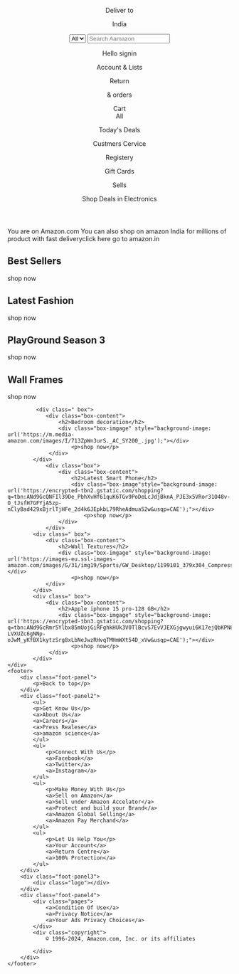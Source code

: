 <!DOCTYPE html>
<html lang="en">
<head>
    <meta charset="UTF-8">
    <meta name="viewport" content="width=device-width, initial-scale=1.0">
    <title>Amazon</title>
    <link rel="stylesheet" href="https://cdnjs.cloudflare.com/ajax/libs/font-awesome/6.5.2/css/all.min.css" integrity="sha512-SnH5WK+bZxgPHs44uWIX+LLJAJ9/2PkPKZ5QiAj6Ta86w+fsb2TkcmfRyVX3pBnMFcV7oQPJkl9QevSCWr3W6A==" crossorigin="anonymous" referrerpolicy="no-referrer" />
    <link rel="stylesheet"href="style.css">
</head>
<body>
    <header>
        <div class="navbar">
            <div class="nav-logo border">
                <div class="logo "></div>
            </div>
            <div class="nav-address border">
                <p class="add-dirst">Deliver to</p>
                <div class="add-icon">
                    <i class="fa-solid fa-location-dot"></i>
                    <p class="add-second">India</p>
                </div>            
            </div>
            <div class="nav-search">
                <select class="search-select">
                    <option>All</option>
                </select>
                <input placeholder="Search Aamazon" class="search-input">
                <div class="search-icon">
                    <i class="fa-solid fa-magnifying-glass"></i>
                 </div>
            </div>
            <div class="nav-signin border">
                <p><span>Hello signin</span></p>
                <p class="nav-second"></p>Account & Lists</p>
            </div>
            <div class="nav-return border">
                <p><span>Return</span></p>
                <p class="nav-second">& orders</p>
            </div>
            <div class="nav-cart border">
                <i class="fa-sharp fa-solid fa-cart-shopping"></i>
                Cart
            </div>
        </div>
        <div class="panel">
            <div class="panel-all">
                <i class="fa-solid fa-bars"></i>
                All
            </div>
            <div class="panel-ops">
                <p> Today's Deals</p>
                </p> Custmers Cervice</p>
                <p> Registery</p> 
               <p> Gift Cards</p>  
               <p>Sells</p>
            </div>
            <div class="panel-deals">
                Shop Deals in Electronics
            </div>
        </div>
    </header>
    <div class="hero-section">
        <div class="hero-msg">
            <p>You are on Amazon.com You can also shop  on amazon India for millions of product with fast delivery<a>click here go to amazon.in</a></p>
        </div>
    </div>
    <div class="shop-section">
        <div class=" box">
            <div class="box-content">
                <h2>Best Sellers</h2>
                <div class="box-imgage" style="background-image: url('https://images-eu.ssl-images-amazon.com/images/G/31/img19/OOC/Gateway/wk_19/PC_CC_379x304-1._SY304_CB558452919_.jpg');"></div>
                    <p>shop now</p>
                 </div>
            </div>
            <div class="box">
                <div class="box-content">
                    <h2>Latest Fashion </h2>
                    <div class="box-image"style="background-image: url('https://encrypted-tbn0.gstatic.com/shopping?q=tbn:ANd9GcSzcLuBPjBnBQLNoe1ZAorT-Uy6mEnNE3BOnUG83QBFY1Zg5E5qQk1WJTtfWLy6EhQxXjqKcJgKjGjbkBa-RQdM0kVSH8mOcPLgQKToJxs&usqp=CAE');"></div>
                        <p>shop now</p>
                 </div>
            </div>
        <div class=" box">
            <div class="box-content">
                <h2>PlayGround Season 3</h2>
                <div class="box-imgage" style="background-image: url('https://images-eu.ssl-images-amazon.com/images/G/31/img17/Home/AmazonTV/Playground/PC_CC/DeskCC-374x309_Playground-S3_V2_Without-callout._SY304_CB579798026_.jpg');"></div>
                    <p>shop now</p>
                 </div>
            </div>
        <div class=" box">
            <div class="box-content">
                <h2>Wall Frames</h2>
                <div class="box-imgage" style="background-image: url('https://m.media-amazon.com/images/I/61IfSHmXy4L._AC_SY200_.jpg');"></div>
                    <p>shop now</p>
             </div>
        </div>
             
             <div class=" box">
                <div class="box-content">
                    <h2>Bedroom decoration</h2>
                    <div class="box-imgage" style="background-image: url('https://m.media-amazon.com/images/I/713ZpWn3urS._AC_SY200_.jpg');"></div>
                        <p>shop now</p>
                 </div>
            </div>
                <div class="box">
                    <div class="box-content">
                        <h2>Latest Smart Phone</h2>
                        <div class="box-image"style="background-image: url('https://encrypted-tbn2.gstatic.com/shopping?q=tbn:ANd9GcQNFIl39De_PbhXvHf61quK6TGv9PoDeLcJdjBknA_PJE3x5VRor31O48v-O_tJsfH7GFYjA5zp-nClyBad429xBjrlTjHFe_2d4k6JEpkbL79RheAdmua52w&usqp=CAE');"></div>
                            <p>shop now</p>
                    </div>
                </div>
            <div class=" box">
                <div class="box-content">
                    <h2>Wall Textures</h2>
                    <div class="box-imgage" style="background-image: url('https://images-eu.ssl-images-amazon.com/images/G/31/img19/Sports/GW_Desktop/1199101_379x304_Compressed._SY304_CB448278349_.jpg');"></div>
                        <p>shop now</p>
                </div>
            </div>
            <div class=" box">
                <div class="box-content">
                    <h2>Apple iphone 15 pro-128 GB</h2>
                    <div class="box-imgage" style="background-image: url('https://encrypted-tbn3.gstatic.com/shopping?q=tbn:ANd9GcRmr5Ylbx85mUojGiRFghkHUk3V0TlBcvS7EvVJEXGjgwyui6K17ejQbKPN8l64a-LVXUZc6gNNp-oJwM_yKfBX1kytzSrg8xLbNeJwzRHvqTMHmWXt54D_xVw&usqp=CAE');"></div>
                        <p>shop now</p>
                 </div>
            </div>
    </div>
    <footer>
        <div class="foot-panel">
            <p>Back to top</p>
        </div>
        <div class="foot-panel2">
            <ul>
            <p>Get Know Us</p>
            <a>About Us</a>
            <a>Careers</a>
            <a>Press Realese</a>
            <a>amazon science</a>
            </ul>
            <ul>
                <p>Connect With Us</p>
                <a>Facebook</a>
                <a>Twitter</a>
                <a>Instagram</a>
            </ul>
            <ul>
                <p>Make Money With Us</p>
                <a>Sell on Amazon</a>
                <a>Sell under Amazon Accelator</a>
                <a>Protect and build your Brand</a>
                <a>Amazon Global Selling</a>
                <a>Amazon Pay Merchand</a>
            </ul>
            <ul>
                <p>Let Us Help You</p>
                <a>Your Account</a>
                <a>Return Centre</a>
                <a>100% Protection</a>
            </ul>
        </div>
        <div class="foot-panel3">
            <div class="logo"></div>
        </div>
        <div class="foot-panel4">
            <div class="pages">
                <a>Condition Of Use</a>
                <a>Privacy Notice</a>
                <a>Your Ads Privacy Choices</a>
            </div>
            <div class="copyright">
                © 1996-2024, Amazon.com, Inc. or its affiliates

            </div>
        </div>
    </footer>
     

        

</body>
</body>
</html>

